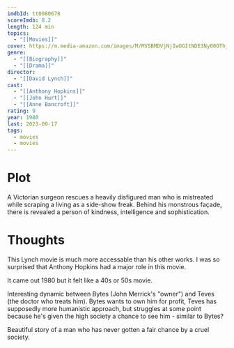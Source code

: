 ```yaml
---
imdbId: tt0080678
scoreImdb: 8.2
length: 124 min
topics:
  - "[[Movies]]"
cover: https://m.media-amazon.com/images/M/MV5BMDVjNjIwOGItNDE3Ny00OThjLWE0NzQtZTU3YjMzZTZjMzhkXkEyXkFqcGdeQXVyMTQxNzMzNDI@._V1_SX300.jpg
genre:
  - "[[Biography]]"
  - "[[Drama]]"
director:
  - "[[David Lynch]]"
cast:
  - "[[Anthony Hopkins]]"
  - "[[John Hurt]]"
  - "[[Anne Bancroft]]"
rating: 9
year: 1980
last: 2023-09-17
tags:
  - movies
  - movies
---
```



# Plot

A Victorian surgeon rescues a heavily disfigured man who is mistreated while scraping a living as a side-show freak. Behind his monstrous façade, there is revealed a person of kindness, intelligence and sophistication.

# Thoughts

This Lynch movie is much more accessable than his other works. I was so surprised that Anthony Hopkins had a major role in this movie. 

It came out 1980 but it felt like a 40s or 50s movie. 

Interesting dynamic between Bytes (John Merrick's "owner") and Teves (the doctor who treats him). Bytes wants to own him for profit, Teves has supposedly more humanistic approach, but struggles at some point because he's given the high society a chance to see him - similar to Bytes?

Beautiful story of a man who has never gotten a fair chance by a cruel society.